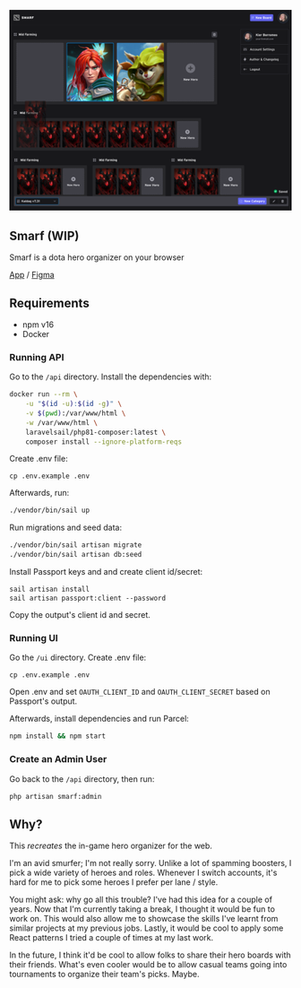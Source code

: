 ![Thumbnail](readme-thumb.png)

## Smarf (WIP)

Smarf is a dota hero organizer on your browser

[App](https://smarf.kierb.com) / [Figma](https://www.figma.com/file/H1r4PLLf8UFnBconO1v66p/Smarf)

## Requirements

- npm v16
- Docker

### Running API

Go to the `/api` directory. Install the dependencies with:

```bash
docker run --rm \
    -u "$(id -u):$(id -g)" \
    -v $(pwd):/var/www/html \
    -w /var/www/html \
    laravelsail/php81-composer:latest \
    composer install --ignore-platform-reqs
```

Create .env file:

```
cp .env.example .env
```

Afterwards, run:

```bash
./vendor/bin/sail up
```

Run migrations and seed data:

```bash
./vendor/bin/sail artisan migrate
./vendor/bin/sail artisan db:seed
```

Install Passport keys and and create client id/secret:

```
sail artisan install
sail artisan passport:client --password
```

Copy the output's client id and secret.

### Running UI

Go the `/ui` directory. Create .env file:

```
cp .env.example .env
```

Open .env and set `OAUTH_CLIENT_ID` and `OAUTH_CLIENT_SECRET` based on Passport's output.

Afterwards, install dependencies and run Parcel:

```bash
npm install && npm start
```

### Create an Admin User

Go back to the `/api` directory, then run:

```bash
php artisan smarf:admin
```

## Why?

This _recreates_ the in-game hero organizer for the web.

I'm an avid smurfer; I'm not really sorry. Unlike a lot of spamming boosters, I pick a wide variety of heroes and roles. Whenever I switch accounts, it's hard for me to pick some heroes I prefer per lane / style.

You might ask: why go all this trouble? I've had this idea for a couple of years. Now that I'm currently taking a break, I thought it would be fun to work on. This would also allow me to showcase the skills I've learnt from similar projects at my previous jobs. Lastly, it would be cool to apply some React patterns I tried a couple of times at my last work.

In the future, I think it'd be cool to allow folks to share their hero boards with their friends. What's even cooler would be to allow casual teams going into tournaments to organize their team's picks. Maybe.
